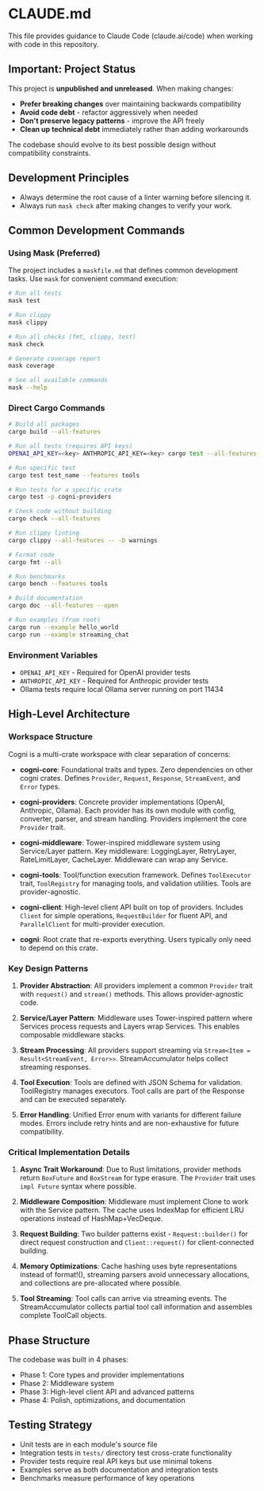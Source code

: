 # CLAUDE.md

This file provides guidance to Claude Code (claude.ai/code) when working with code in this repository.

## Important: Project Status

This project is **unpublished and unreleased**. When making changes:
- **Prefer breaking changes** over maintaining backwards compatibility
- **Avoid code debt** - refactor aggressively when needed
- **Don't preserve legacy patterns** - improve the API freely
- **Clean up technical debt** immediately rather than adding workarounds

The codebase should evolve to its best possible design without compatibility constraints.

## Development Principles

- Always determine the root cause of a linter warning before silencing it.
- Always run `mask check` after making changes to verify your work.

## Common Development Commands

### Using Mask (Preferred)
The project includes a `maskfile.md` that defines common development tasks. Use `mask` for convenient command execution:

```bash
# Run all tests
mask test

# Run clippy
mask clippy

# Run all checks (fmt, clippy, test)
mask check

# Generate coverage report
mask coverage

# See all available commands
mask --help
```

### Direct Cargo Commands
```bash
# Build all packages
cargo build --all-features

# Run all tests (requires API keys)
OPENAI_API_KEY=<key> ANTHROPIC_API_KEY=<key> cargo test --all-features

# Run specific test
cargo test test_name --features tools

# Run tests for a specific crate
cargo test -p cogni-providers

# Check code without building
cargo check --all-features

# Run clippy linting
cargo clippy --all-features -- -D warnings

# Format code
cargo fmt --all

# Run benchmarks
cargo bench --features tools

# Build documentation
cargo doc --all-features --open

# Run examples (from root)
cargo run --example hello_world
cargo run --example streaming_chat
```

### Environment Variables
- `OPENAI_API_KEY` - Required for OpenAI provider tests
- `ANTHROPIC_API_KEY` - Required for Anthropic provider tests
- Ollama tests require local Ollama server running on port 11434

## High-Level Architecture

### Workspace Structure
Cogni is a multi-crate workspace with clear separation of concerns:

- **cogni-core**: Foundational traits and types. Zero dependencies on other cogni crates. Defines `Provider`, `Request`, `Response`, `StreamEvent`, and `Error` types.

- **cogni-providers**: Concrete provider implementations (OpenAI, Anthropic, Ollama). Each provider has its own module with config, converter, parser, and stream handling. Providers implement the core `Provider` trait.

- **cogni-middleware**: Tower-inspired middleware system using Service/Layer pattern. Key middleware: LoggingLayer, RetryLayer, RateLimitLayer, CacheLayer. Middleware can wrap any Service<Request>.

- **cogni-tools**: Tool/function execution framework. Defines `ToolExecutor` trait, `ToolRegistry` for managing tools, and validation utilities. Tools are provider-agnostic.

- **cogni-client**: High-level client API built on top of providers. Includes `Client` for simple operations, `RequestBuilder` for fluent API, and `ParallelClient` for multi-provider execution.

- **cogni**: Root crate that re-exports everything. Users typically only need to depend on this crate.

### Key Design Patterns

1. **Provider Abstraction**: All providers implement a common `Provider` trait with `request()` and `stream()` methods. This allows provider-agnostic code.

2. **Service/Layer Pattern**: Middleware uses Tower-inspired pattern where Services process requests and Layers wrap Services. This enables composable middleware stacks.

3. **Stream Processing**: All providers support streaming via `Stream<Item = Result<StreamEvent, Error>>`. StreamAccumulator helps collect streaming responses.

4. **Tool Execution**: Tools are defined with JSON Schema for validation. ToolRegistry manages executors. Tool calls are part of the Response and can be executed separately.

5. **Error Handling**: Unified Error enum with variants for different failure modes. Errors include retry hints and are non-exhaustive for future compatibility.

### Critical Implementation Details

1. **Async Trait Workaround**: Due to Rust limitations, provider methods return `BoxFuture` and `BoxStream` for type erasure. The `Provider` trait uses `impl Future` syntax where possible.

2. **Middleware Composition**: Middleware must implement Clone to work with the Service pattern. The cache uses IndexMap for efficient LRU operations instead of HashMap+VecDeque.

3. **Request Building**: Two builder patterns exist - `Request::builder()` for direct request construction and `Client::request()` for client-connected building.

4. **Memory Optimizations**: Cache hashing uses byte representations instead of format!(), streaming parsers avoid unnecessary allocations, and collections are pre-allocated where possible.

5. **Tool Streaming**: Tool calls can arrive via streaming events. The StreamAccumulator collects partial tool call information and assembles complete ToolCall objects.

## Phase Structure

The codebase was built in 4 phases:
- Phase 1: Core types and provider implementations
- Phase 2: Middleware system
- Phase 3: High-level client API and advanced patterns
- Phase 4: Polish, optimizations, and documentation

## Testing Strategy

- Unit tests are in each module's source file
- Integration tests in `tests/` directory test cross-crate functionality
- Provider tests require real API keys but use minimal tokens
- Examples serve as both documentation and integration tests
- Benchmarks measure performance of key operations
